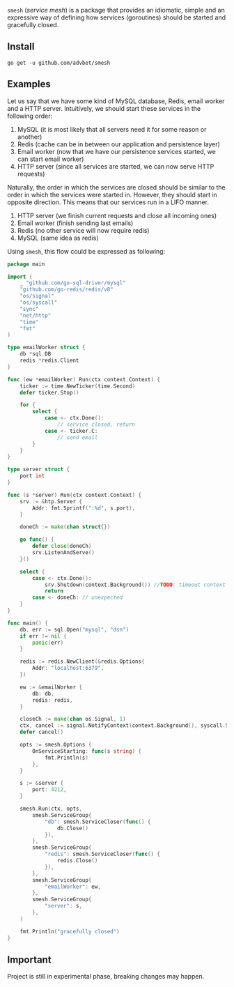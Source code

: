 `smesh` (_service mesh_) is a package that provides an idiomatic, simple and an expressive way of defining how services (goroutines) should be started and gracefully closed. 

## Install

`go get -u github.com/advbet/smesh`

## Examples

Let us say that we have some kind of MySQL database, Redis, email worker and 
a HTTP server. Intuitively, we should start these services in the following 
order:

1) MySQL (it is most likely that all servers need it for some reason or another)
2) Redis (cache can be in between our application and persistence layer)
3) Email worker (now that we have our persistence services started, we can 
start email worker)
4) HTTP server (since all services are started, we can now serve HTTP requests)

Naturally, the order in which the services are closed should be similar to 
the order in which the services were started in. However, they should start 
in opposite direction. This means that our services run in a LIFO manner.

1) HTTP server (we finish current requests and close all incoming ones)
2) Email worker (finish sending last emails)
3) Redis (no other service will now require redis)
4) MySQL (same idea as redis)

Using `smesh`, this flow could be expressed as following:

```go
package main

import (
	_ "github.com/go-sql-driver/mysql"	
	"github.com/go-redis/redis/v8"
	"os/signal"
	"os/syscall"
	"sync"
	"net/http"
	"time"
	"fmt"
)

type emailWorker struct {
	db *sql.DB
	redis *redis.Client
}

func (ew *emailWorker) Run(ctx context.Context) {
	ticker := time.NewTicker(time.Second)
	defer ticker.Stop()

	for {
		select {
			case <- ctx.Done():
				// service closed, return
			case <- ticker.C:
				// send email
		}
	}
}

type server struct {
	port int
}

func (s *server) Run(ctx context.Context) {
	srv := &htp.Server {
		Addr: fmt.Sprintf(":%d", s.port),
	}

	doneCh := make(chan struct{})

	go func() {
		defer close(doneCh)
		srv.ListenAndServe()
	}()

	select {
		case <- ctx.Done():
			srv.Shutdown(context.Background()) //TODO: timeout context
			return
		case <- doneCh: // unexpected
	}
}

func main() {
	db, err := sql.Open("mysql", "dsn")	
	if err != nil {
		panic(err)
	}

	redis := redis.NewClient(&redis.Options{
		Addr: "localhost:6379",
	})	

	ew := &emailWorker {
		db: db,
		redis: redis,
	}

	closeCh := make(chan os.Signal, 1)
	ctx, cancel := signal.NotifyContext(context.Background(), syscall.SIGINT)
	defer cancel()

	opts := smesh.Options {
		OnServiceStarting: func(s string) {
			fmt.Println(s)
		},
	}

	s := &server {
		port: 4212,
	}

	smesh.Run(ctx, opts,
		smesh.ServiceGroup{
			"db": smesh.ServiceCloser(func() {
				db.Close()
			}),
		},
		smesh.ServiceGroup{
			"redis": smesh.ServiceCloser(func() {
				redis.Close()
			}),
		},
		smesh.ServiceGroup{
			"emailWorker": ew,
		},
		smesh.ServiceGroup{
			"server": s,
		},
	)

	fmt.Println("gracefully closed")
}
```

## Important

Project is still in experimental phase, breaking changes may happen.
